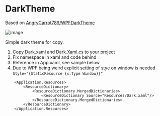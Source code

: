 # DarkTheme

Based on [AngryCarrot789/WPFDarkTheme](https://github.com/AngryCarrot789/WPFDarkTheme)

![image](https://github.com/user-attachments/assets/1d886289-9f3b-4f3b-a853-5a9481e9cb7a)

Simple dark theme for copy.
1. Copy [Dark.xaml](https://github.com/JohanLarsson/DarkTheme/blob/main/DarkTheme/Resources/Dark.xaml) and [Dark.Xaml.cs](https://github.com/JohanLarsson/DarkTheme/blob/main/DarkTheme/Resources/Dark.xaml.cs) to your project
2. Fix namespace in xaml and code behind
3. Reference in App.xaml, see sample below
4. Due to WPF being weird explicit setting of stye on window is needed `Style="{StaticResource {x:Type Window}}"`

```xaml
    <Application.Resources>
        <ResourceDictionary>
            <ResourceDictionary.MergedDictionaries>
                <ResourceDictionary Source="Resources/Dark.xaml"/>
            </ResourceDictionary.MergedDictionaries>
        </ResourceDictionary>
    </Application.Resources>
```
